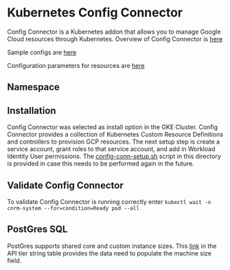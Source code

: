 # Kubernetes Config Connector

Config Connector is a Kubernetes addon that allows you to manage Google Cloud resources through Kubernetes.  Overview of Config Connector is [here](https://cloud.google.com/config-connector/docs/overview)

Sample configs are [here](https://github.com/GoogleCloudPlatform/k8s-config-connector/tree/master/samples/resources)

Configuration parameters for resources are [here](https://cloud.google.com/config-connector/docs/reference/overview)

## Namespace


## Installation
Config Connector was selected as install option in the GKE Cluster.  Config Connector provides a collection of Kubernetes Custom Resource Definitions and controllers to provision GCP resources.  The next setup step is create a service account, grant roles to that service account, and add in Workload Identity User permissions.  The [config-conn-setup.sh](config-conn-setup.sh) script in this directory is provided in case this needs to be performed again in the future.

## Validate Config Connector

To validate Config Connector is running correctly enter `kubectl wait -n cnrm-system --for=condition=Ready pod --all`


## PostGres SQL

PostGres supports shared core and custom instance sizes.  This [link](https://cloud.google.com/sql/docs/postgres/create-instance#machine-types) in the API tier string table provides the data need to populate the machine size field.
